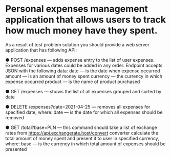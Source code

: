 # Personal expenses management application that allows users to track how much money have they spent.

As a result of test problem solution you should provide a web server application that has following API:

● POST <host>/expenses — adds expense entry to the list of user expenses. Expenses for various dates could be added in any order. Endpoint accepts JSON with the following data:
  date — is the date when expense occurred
  amount — is an amount of money spent
  currency — the currency in which expense occurred
  product — is the name of product purchased

● GET <host>/expenses — shows the list of all expenses grouped and sorted by date

● DELETE <host>/expenses?date=2021-04-25 — removes all expenses for specified date, where:
  date — is the date for which all expenses should be removed

● GET <host>/total?base=PLN — this command should take a list of exchange rates from https://api.exchangerate.host/convert converter calculate the total amount of money spent and present it to user in specified currency, where:
  base — is the currency in which total amount of expenses should be presented
